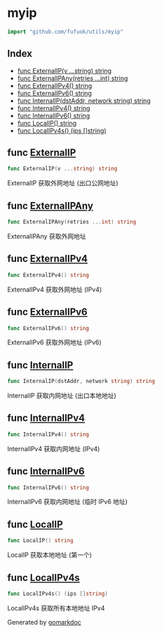 <!-- Code generated by gomarkdoc. DO NOT EDIT -->

# myip

```go
import "github.com/fufuok/utils/myip"
```

## Index

- [func ExternalIP(v ...string) string](<#func-externalip>)
- [func ExternalIPAny(retries ...int) string](<#func-externalipany>)
- [func ExternalIPv4() string](<#func-externalipv4>)
- [func ExternalIPv6() string](<#func-externalipv6>)
- [func InternalIP(dstAddr, network string) string](<#func-internalip>)
- [func InternalIPv4() string](<#func-internalipv4>)
- [func InternalIPv6() string](<#func-internalipv6>)
- [func LocalIP() string](<#func-localip>)
- [func LocalIPv4s() (ips []string)](<#func-localipv4s>)


## func [ExternalIP](<https://gitee.com/fufuok/utils/blob/master/myip/myip.go#L52>)

```go
func ExternalIP(v ...string) string
```

ExternalIP 获取外网地址 \(出口公网地址\)

## func [ExternalIPAny](<https://gitee.com/fufuok/utils/blob/master/myip/myip.go#L30>)

```go
func ExternalIPAny(retries ...int) string
```

ExternalIPAny 获取外网地址

## func [ExternalIPv4](<https://gitee.com/fufuok/utils/blob/master/myip/myip.go#L61>)

```go
func ExternalIPv4() string
```

ExternalIPv4 获取外网地址 \(IPv4\)

## func [ExternalIPv6](<https://gitee.com/fufuok/utils/blob/master/myip/myip.go#L66>)

```go
func ExternalIPv6() string
```

ExternalIPv6 获取外网地址 \(IPv6\)

## func [InternalIP](<https://gitee.com/fufuok/utils/blob/master/myip/myip.go#L127>)

```go
func InternalIP(dstAddr, network string) string
```

InternalIP 获取内网地址 \(出口本地地址\)

## func [InternalIPv4](<https://gitee.com/fufuok/utils/blob/master/myip/myip.go#L117>)

```go
func InternalIPv4() string
```

InternalIPv4 获取内网地址 \(IPv4\)

## func [InternalIPv6](<https://gitee.com/fufuok/utils/blob/master/myip/myip.go#L122>)

```go
func InternalIPv6() string
```

InternalIPv6 获取内网地址 \(临时 IPv6 地址\)

## func [LocalIP](<https://gitee.com/fufuok/utils/blob/master/myip/myip.go#L154>)

```go
func LocalIP() string
```

LocalIP 获取本地地址 \(第一个\)

## func [LocalIPv4s](<https://gitee.com/fufuok/utils/blob/master/myip/myip.go#L169>)

```go
func LocalIPv4s() (ips []string)
```

LocalIPv4s 获取所有本地地址 IPv4



Generated by [gomarkdoc](<https://github.com/princjef/gomarkdoc>)
